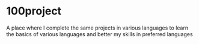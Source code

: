 # 100project
A place where I complete the same projects in various languages to learn the basics of various languages and better my skills in preferred languages
